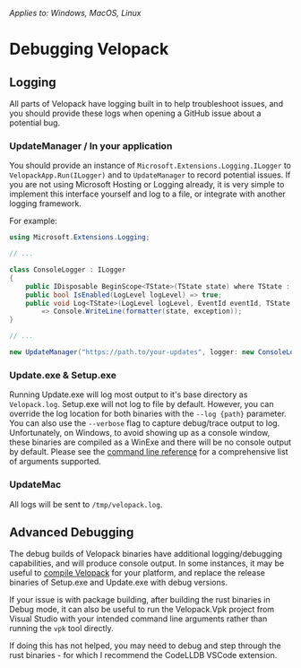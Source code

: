 *Applies to: Windows, MacOS, Linux*

# Debugging Velopack

## Logging
All parts of Velopack have logging built in to help troubleshoot issues, and you should provide these logs when opening a GitHub issue about a potential bug.

### UpdateManager / In your application
You should provide an instance of `Microsoft.Extensions.Logging.ILogger` to `VelopackApp.Run(ILogger)` and to `UpdateManager` to record potential issues. If you are not using Microsoft Hosting or Logging already, it is very simple to implement this interface yourself and log to a file, or integrate with another logging framework. 

For example:
```cs
using Microsoft.Extensions.Logging;

// ...

class ConsoleLogger : ILogger
{
    public IDisposable BeginScope<TState>(TState state) where TState : notnull => null;
    public bool IsEnabled(LogLevel logLevel) => true;
    public void Log<TState>(LogLevel logLevel, EventId eventId, TState state, Exception exception, Func<TState, Exception, string> formatter)
        => Console.WriteLine(formatter(state, exception));
}

// ...

new UpdateManager("https://path.to/your-updates", logger: new ConsoleLogger());
```

### Update.exe & Setup.exe
Running Update.exe will log most output to it's base directory as `Velopack.log`. Setup.exe will not log to file by default. However, you can override the log location for both binaries with the `--log {path}` parameter. You can also use the `--verbose` flag to capture debug/trace output to log. Unfortunately, on Windows, to avoid showing up as a console window, these binaries are compiled as a WinExe and there will be no console output by default.  Please see the [command line reference](cli.md) for a comprehensive list of arguments supported.

### UpdateMac
All logs will be sent to `/tmp/velopack.log`.

## Advanced Debugging
The debug builds of Velopack binaries have additional logging/debugging capabilities, and will produce console output. In some instances, it may be useful to [compile Velopack](../compiling.md) for your platform, and replace the release binaries of Setup.exe and Update.exe with debug versions. 

If your issue is with package building, after building the rust binaries in Debug mode, it can also be useful to run the Velopack.Vpk project from Visual Studio with your intended command line arguments rather than running the `vpk` tool directly.

If doing this has not helped, you may need to debug and step through the rust binaries - for which I recommend the CodeLLDB VSCode extension.